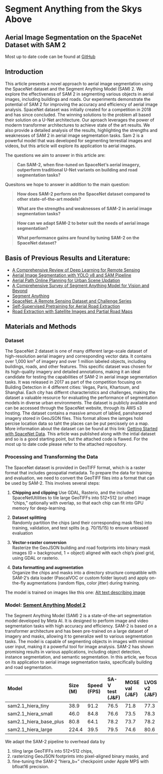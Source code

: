 <!-- This is the file for the article to be submited for the project -->






<!-- Title -->
# Segment Anything from the Skys Above
<!-- Subtitle -->
## Aerial Image Segmentation on the SpaceNet Dataset with SAM 2


Most up to date code can be found at [GitHub](https://github.com/JTxCo/AerialProject.git)


## Introduction
This article presents a novel approach to aerial image segmentation using the SpaceNet dataset and the Segment Anything Model (SAM) 2. We explore the effectiveness of SAM 2 in segmenting various objects in aerial images, including buildings and roads. Our experiments demonstrate the potential of SAM 2 for improving the accuracy and efficiency of aerial image analysis. SpaceNet dataset was initially created for a competition in 2018 and has since concluded. The winning solutions to the problem all based their solution on a U-Net architecture. Our aproach leverages the power of moderm transformer architectures to achieve state of the art results. We also provide a detailed analysis of the results, highlighting the strengths and weaknesses of SAM 2 in aerial image segmentation tasks. Sam 2 is a powerful model that was developed for segmenting terrestial images and videos, but this article will explore its application to aerial images. 



The questions we aim to answer in this article are:
> **Can SAM-2, when fine-tuned on SpaceNet’s aerial imagery, outperform traditional U-Net variants on building and road segmentation tasks?**

Quesitons we hope to answer in addition to the main question:
> **How does SAM-2 perform on the SpaceNet dataset compared to other state-of-the-art models?**

> **What are the strengths and weaknesses of SAM-2 in aerial image segmentation tasks?**

> **How can we adapt SAM-2 to beter suit the needs of aerial image segmentation?**

> **What performance gains are found by tuning SAM-2 on the SpaceNet dataset?**




## Basis of Previous Results and Literature:
- [A Comprehensive Review of Deep Learning for Remote Sensing](https://arxiv.org/abs/2301.12345)
- [Aerial Image Segmentation with YOLO v8 and SAM Pipeline](https://ieeexplore.ieee.org/document/10910484)
- [Aerial Path Online Planning for Urban Scene Updation](https://arxiv.org/html/2505.01486v1)
- [A Comprehensive Survey of Segment Anything Model for Vision and Beyond](https://www.scribd.com/document/692593444/A-Comprehensive-Survey-on-Segment-Anything-Model-For-Vision-and-Beyond)
- [Segment Anything](https://arxiv.org/abs/2304.02643)
- [SpaceNet: A Remote Sensing Dataset and Challenge Series](https://arxiv.org/abs/1807.01232)
- [Self-Supervised Pretraining for Aerial Road Extraction](https://www.arxiv.org/pdf/2503.24326)
- [Road Extraction with Satellite Images and Partial Road Maps](https://arxiv.org/pdf/2303.12394)



## Materials and Methods

### Dataset
The SpaceNet 2 dataset is  one of many different large-scale dataset of high-resolution aerial imagery and corresponding vector data. It contains over 1,000 km² of imagery and over 1 million labeled objects, including buildings, roads, and other features. This specific dataset was chosen for its high-quality imagery and detailed annotations, making it an ideal candidate for testing the capabilities of SAM-2 in aerial image segmentation tasks. It was released in 2017 as part of the competition focusing on Building Detection in 4 different cities: Vegas, Paris, Khartoum, and Shanghai. Each city has differnt characteristics and challenges, making the dataset a valuable resource for evaluating the performance of segmentation models in diverse urban environments. The dataset is publicly available and can be accessed through the SpaceNet website, through its AWS s3 hosting. The dataset contains a massive amount of labled, pansharpened imagery stored in GeoJSON files. This format allows the iamges hold percise location data so taht the places can be put percissely on a map. 
More information about the dataset can be found at this link: [Getting Started with SpaceNet Data](https://medium.com/the-downlinq/getting-started-with-spacenet-data-827fd2ec9f53). This article was published along with the intial dataset and so is a good starting point, but the attached code is flawed. For the most up to date code please refer to the attached repository.


### Processing and Transforming the Data
The SpaceNet dataset is provided in GeoTIFF format, which is a raster format that includes geospatial metadata. To prepare the data for training and evaluation, we need to convert the GeoTIFF files into a format that can be used by SAM-2. This involves several steps:

1. **Chipping and clipping** 
 Use GDAL, Rasterio, and the included SpaceNetUtilities to tile large GeoTIFFs into 512×512 (or other) image “chips,” optionally with overlap, so that each chip can fit into GPU memory for deep-learning.
2) **Dataset splitting**  
   Randomly partition the chips (and their corresponding mask files) into training, validation, and test splits (e.g. 70/15/15) to ensure unbiased evaluation
3) **Vector→raster conversion**  
   Rasterize the GeoJSON building and road footprints into binary mask images (0 = background, 1 = object) aligned with each chip’s pixel grid, using GDAL or rasterio.

4)  **Data formatting and augmentation**  
   Organize the chips and masks into a directory structure compatible with SAM-2’s data loader (PascalVOC or custom folder layout) and apply on-the-fly augmentations (random flips, color jitter) during training.


The model is trained on images like this one: 
[Alt text describing image](AOI_2_Vegas_img1010.png)




### Model: [Sement Anything Model 2](https://ai.meta.com/research/)
The Segment Anything Model (SAM) 2 is a state-of-the-art segmentation model developed by Meta AI. It is designed to perform image and video segmentation tasks with high accuracy and efficiency. SAM-2 is based on a transformer architecture and has been pre-trained on a large dataset of imagery and masks, allowing it to generalize well to various segmentation tasks. The model is capable of segmenting objects in images with minimal user input, making it a powerful tool for image analysis. SAM-2 has shown promising results in various applications, including object detection, instance segmentation, and semantic segmentation. In this article, we focus on its application to aerial image segmentation tasks, specifically building and road segmentation.


| Model                         | Size (M) | Speed (FPS) | SA-V test (J&F) | MOSE val (J&F) | LVOS v2 (J&F) |
|:------------------------------|:---------|:------------|:----------------|:---------------|:--------------|
| sam2.1_hiera_tiny             | 38.9     | 91.2        | 76.5            | 71.8           | 77.3          |
| sam2.1_hiera_small            | 46.0     | 84.8        | 76.6            | 73.5           | 78.3          |
| sam2.1_hiera_base_plus        | 80.8     | 64.1        | 78.2            | 73.7           | 78.2          |
| sam2.1_hiera_large            | 224.4    | 39.5        | 79.5            | 74.6           | 80.6          |















We adapt the SAM-2 pipeline to overhead data by  
1) tiling large GeoTIFFs into 512×512 chips,  
2) rasterizing GeoJSON footprints into pixel-aligned binary masks, and  
3) fine-tuning the SAM-2 “hiera_b+” checkpoint under Apple MPS with bfloat16 precision.
